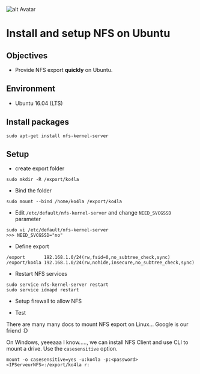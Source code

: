 ![alt Avatar](https://avatars0.githubusercontent.com/u/24376156?v=4&s=100)
# Install and setup NFS on Ubuntu
## Objectives

- Provide NFS export __quickly__ on Ubuntu.

## Environment

- Ubuntu 16.04 (LTS)

## Install packages

```ssh
sudo apt-get install nfs-kernel-server 
```

## Setup

- create export folder
```ssh
sudo mkdir -R /export/ko4la
```

- Bind the folder
```ssh
sudo mount --bind /home/ko4la /export/ko4la
```

- Edit `/etc/default/nfs-kernel-server` and change `NEED_SVCGSSD` parameter

```ssh
sudo vi /etc/default/nfs-kernel-server
>>> NEED_SVCGSSD="no"
```

- Define export
```ssh
/export       192.168.1.0/24(rw,fsid=0,no_subtree_check,sync)
/export/ko4la 192.168.1.0/24(rw,nohide,insecure,no_subtree_check,sync)
```

- Restart NFS services
```ssh
sudo service nfs-kernel-server restart
sudo service idmapd restart 
```

- Setup firewall to allow NFS

- Test

There are many many docs to mount NFS export on Linux... Google is our friend :D

On Windows, yeeeaaa I know....., we can install NFS Client and use CLI to mount a drive.
Use the `casesensitive` option.
```ssh
mount -o casesensitive=yes -u:ko4la -p:<password> <IPServeurNFS>:/export/ko4la r:
```

